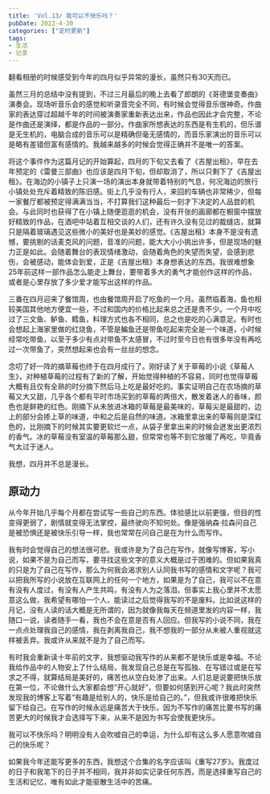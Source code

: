 ```yaml
---
title: 'Vol.13/ 我可以不快乐吗？'
pubDate: 2022-4-30
categories: ["定时更新"]
tags:
- 生活
- 记录
---
```


翻看相册的时候感受到今年的四月似乎异常的漫长，虽然只有30天而已。

虽然三月的总结中没有提到，不过三月最后的晚上去看了郎朗的《哥德堡变奏曲》演奏会。现场听音乐会的感觉和听录音完全不同，有时候会觉得音乐很神奇。作曲家的表达穿过超越千年的时间被演奏家重新表达出来，作品也因此才会完整，不论是作曲还是演绎，都是作品的一部分。作曲家所想表达的东西是有生机的，但乐谱是无生机的，电脑合成的音乐可以是精确但毫无感情的，而音乐家演出的音乐可以是略有差错但富有感情的。我越来越多的时候会觉得正确并不是唯一的答案。

将这个事件作为这篇月记的开始算起，四月的下旬又去看了《吉屋出租》，早在去年预定的《雷曼三部曲》也应该是四月下旬，但却取消了，所以只剩下了《吉屋出租》。在海边的小镇子上只演一场的演出本身就带着特别的气息，何况海边的旅行小镇处处充斥着精致的陈旧感。街上几乎没有行人，来回的车辆也非常稀少，但每一家餐厅都被预定得满满当当，不打算我们这种最后一刻才下决定的人品尝的机会。与此同时也获得了在小镇上随便逛逛的机会，没有开张的画廊都在橱窗中摆放好精致的作品，在酒吧中站着互相交谈的人们，还有许久没有见过的裁缝店，就算只是隔着玻璃遇见这些微小的美好也是美妙的感觉。《吉屋出租》本身不是没有遗憾，要挑剔的话麦克风的问题，音准的问题，能大大小小挑出许多，但是现场的魅力正是如此。会随着舞台的表现情绪激动，会随着角色的失望而失望，会感到悲伤，会被感动，能体会到爱，正是《吉屋出租》本身想表达的东西。我很难想象25年前这样一部作品怎么能走上舞台，要带着多大的勇气才能创作这样的作品，或者是心里存放了多少爱才能写出这样的作品。

三番在四月迎来了餐馆周，也由餐馆周开启了吃鱼的一个月。虽然临着海，鱼也相较美国其他地方便宜一些，不过和国内的价格比起来总之还是贵不少。一个月中吃过了三文鱼、鲈鱼、鳕鱼，料理方式也各不相同，总之也是吃的心满意足。有时也会想起上海家里做的红烧鱼，不管是鳊鱼还是带鱼吃起来完全是一个味道，小时候经常吃带鱼，以至于多少有点对带鱼不太感冒，不过时至今日也有很多年没有再吃过一次带鱼了，突然想起来也会有一丝丝的想念。

念叨了好一阵的摘草莓也终于在四月成行了。刚好读了关于草莓的小说《草莓人生》，对种植草莓的过程有了新的了解，开始觉得种植的不容易，同时也觉得草莓大概有且仅有全熟的时分摘下然后马上吃是最好吃的。事实证明自己在农场摘的草莓又大又甜，几乎各个都有平时市场买到的草莓的两倍大，散发着迷人的香味，颜色也是鲜艳的红色。刚摘下从未放进冰箱的草莓是最美味的，草莓尖是最甜的，边上的部分会掺上草的味道，中和之后是自然的味道。冰箱里拿出来的草莓则是深红色的，比刚摘下的时候其实要更软烂一点，从袋子里拿出来的时候会迸发出更浓烈的香气。冰的草莓没有室温的草莓那么甜，但常常也等不到它放暖了再吃，毕竟香气太过于迷人。

我想，四月并不总是漫长。

## 原动力

从今年开始几乎每个月都在尝试写一些自己的东西。体验感比以前更强，但目的性变得更弱了，剧情就变得无法掌控，最终驶向不知何处。像是强纳森·拉森问自己是被恐惧还是被快乐引导一样，我也常常在问自己是在为什么而写作。

我有时会觉得自己的想法很可悲。我或许是为了自己在写作，就像写博客，写小说，如果不是为自己而写，要寻找这些文字的意义大概是过于困难的。但如果我真的只是为了自己在写作，那么为何我会渴求别人认同我书写的感情和文字呢？我可以把我所写的小说放在互联网上的任何一个地方，如果是为了自己，我可以不在意有没有人度过，有没有人产生共鸣，有没有人为之落泪。但事实上我心里并不太愿意这么做，我希望有哪怕一个人，能读过之后觉得我写的不是废料。比如说这样的月记，没有人读的话大概是无所谓的，因为就像我每天在频道里发的内容一样，我随口一说，读者随手一看，我也不会在意是否有人回应。但我写的小说不同，我在一点点处理我自己的感情，我在剥离我自己，我不想我的一部分从未被人重视就这样被丢弃。我或许从来就不是为了自己而写。

有时我会重新读十年前的文字，我想驱动我写作的从来都不是快乐或是幸福。不论我给作品中的人物安上了什么结局，我发现自己总是在写孤独、在写错过或是在写求之不得，就算结局是美好的，痛苦也从空白处渗了出来。人们总是说要把快乐放在第一位，不论做什么大家都会想“开心就好”，但要如何感到开心呢？我此时突然发现我的博客上写着“有趣是给别人的，快乐是给自己的。”，但我或许很难把快乐留下给自己。在写作的时候永远是痛苦大于快乐，因为不写作的痛苦比要书写的痛苦更大的时候我才会选择写下来，从来不是因为书写会使我更快乐。

我可以不快乐吗？明明没有人会吹嘘自己的幸运，为什么却有这么多人愿意吹嘘自己的快乐呢？

如果我今年还能写更多的东西，我想这个合集的名字应该叫《重写27岁》。我度过的日子和我笔下的日子并不相同，我并非如实记录任何东西，而是选择重写自己的生活和记忆，唯有如此才能驱散生活中的苦痛。
